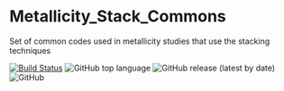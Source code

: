 # Metallicity_Stack_Commons
Set of common codes used in metallicity studies that use the stacking techniques

[![Build Status](https://travis-ci.com/astrochun/Metallicity_Stack_Commons.svg?branch=master)](https://travis-ci.com/astrochun/Metallicity_Stack_Commons)
![GitHub top language](https://img.shields.io/github/languages/top/astrochun/Metallicity_Stack_Commons)
![GitHub release (latest by date)](https://img.shields.io/github/v/release/astrochun/Metallicity_Stack_Commons)
![GitHub](https://img.shields.io/github/license/astrochun/Metallicity_Stack_Commons?color=blue)